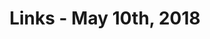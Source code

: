 ---
title: Links - May 10th, 2018
layout: links
category: links
articles:
  - title: On Radical Markets
    author: Vitalik Buterin
    url: https://vitalik.ca/general/2018/04/20/radical_markets.html
    note: Coordination problems are fascinating, and this review of Posner and Weyl's new book gives a taste of their ideas on political economy, with a nice dose of crypto. From immigration, to private property, to the gig economy, the authors seem to have controversial but well founded solutions on how to tackle some of the hardest coordination problems facing society today. Game theory and technology are a great pairing, and one that I don't think has been explored enough. I can't wait for this EconTalk episode to come out.
    tags:
        - cryptocurrencies
        - economics
        - game theory
  - title: The Disturbing High Modernism of Silicon Valley
    author: Cal Newport
    url: http://calnewport.com/blog/2018/04/11/the-disturbing-high-modernism-of-silicon-valley/
    note: Having read [Seeing Like a State](https://en.wikipedia.org/wiki/Seeing_Like_a_State) earlier this year, this article resonated a lot with me. It takes James C. Scott's message of being wary of authoratitave states bearing technology and good intentions, and applies it to Silicon Valley companies' good intentions. Some technology companies [are governments](http://www.usv.com/blog/web-services-as-governments) in their own way, and many of these web services are larger and more powerful than many nation states, allowing them to deploy large projects that affect the lives of millions of people. Unlike sovereign states, which in theory have aligned incentives with their citizens, companies have a series of other constituents with their own interests beyond that of their users. Our lives are starting to be permeated by these services, and, much like nation states, their grip is starting to become inevitable as more and more aspects of our lives are mediated by them.
    tags:
        - History
        - Teaching
        - high modernism
  - title: Time And Money
    author: Fred Wilson
    source: AVC
    url: https://avc.com/2018/04/time-and-money/
    note: Every business decision is at its core an exchange of time for money and vice versa. This is not just the case of a founder picking a VC, or investors picking startups, but also of employees deciding where to work, and average Joe thinking of where to put their savings.
    tags:
        - startups
        - venture capital
  - title: Don't Blame Airbnb for Rising Rents
    author: Noah Smith
    source: Bloomberg View
    url: https://www.bloomberg.com/view/articles/2018-04-17/airbnb-plays-a-minuscule-role-in-rising-city-rents
    note: Gotta love when economic analysis beats bad arguments.
    tags:
        - housing
        - urban
        - economics
  - title: The Scientific Paper Is Obsolete
    author: James Somers
    source: The Atlantic
    url: https://www.theatlantic.com/science/archive/2018/04/the-scientific-paper-is-obsolete/556676/?single_page=true
    note: There were a bunch of things I love reading about here. There's history, there's complexity science (that's how I got into CS in the first place), there's python, there's UX, and more. If you're interested in the future of education and the spreading of scientific knowledge this is a must read.
    tags:
        - Python
        - science
        - Technology
  - title: Facts vs hand-waving in economics
    author: Chris Dillow
    source: Stumbling and Mumbling
    url: http://stumblingandmumbling.typepad.com/stumbling_and_mumbling/2018/04/facts-vs-hand-waving-in-economics.html
    note: "Most traditional economic models are based on bad assumptions: full information, rational agents, etc. Dillow uses the Modigliani-Miller theorem as an example of how this quickly breaks down, and uses it to argue for better undergad education. I mostly agree that there should be a higher emphasis on empiricism."
    tags:
        - Economics
  - title: The inefficiency of large, infrequent transactions
    author: Eugene Wei
    source: Remains of the Day
    url: http://www.eugenewei.com/blog/2018/4/6/the-inefficiency-of-infrequent-transactions
    note: "And speaking of perfect information and economic assumptions that make no sense, here's one that's ususally ignored altogether at the undergraduate level: symmetric information. This post discusses the problems of infrequent transactions (think a company going public, or a person buying a house) and how one side of this market has a clear advantage over the other."
    tags:
        - Economics
        - Business
  - title: Conceptual Compression
    author: David Heinemeier Hansson
    source: Signal V. Noise
    url: https://m.signalvnoise.com/conceptual-compression-means-beginners-dont-need-to-know-sql-hallelujah-661c1eaed983
    note: "This is a wonderful post about how computer science concepts are abstracted over again and again, making it much easier to build things without knowing the details of what happens under the hood. It made me think of Alfred North Whitehead's quip: \"Civilization advances by extending the number of important operations which we can perform without thinking about them.\" It also reminded me of [an essay about constraints in programming](http://tagide.com/blog/research/constraints/) and how over time we've decreased the surface of what a programmers can do, enabling them to do what they actually want to do more easily."
    tags:
        - Programming
  - title: Like the Ancients, We Have Gods. They’ll Get Greater.
    author: Robin Hanson
    source: Overcoming Bias
    url: http://www.overcomingbias.com/2018/04/like-the-ancients-we-have-gods-they-may-get-greater.html
    note: Everyone has been talking about Hanson for other reasons recently. Here he makes an interesting argument about modern celebrities and human nature.
    tags:
        - Philosophy
        - Religion
  - title: Trade Wars, Stranded Assets, and the Stock Market (Wonkish)
    author: Paul Krugman
    source: The New York Times
    url: https://www.nytimes.com/2018/04/04/opinion/trade-wars-stranded-assets-and-the-stock-market-wonkish.html
    note: "If you believe in specialization, you should believe Krugman's argument on trade wars. He basically says there's two reasons for the stock market's current drop re the potential trade war: 1) Efficiency loss imposed by artificial costs on international trade, which undo specialization (tariffs). 2) Stranded assets, which are worth more on paper than on the market. I'd say there's a third thing in play here: behavioral overshooting. In any case, the stranded asset thing is interesting. It isn't just the soon-to-be unproductive factories in China that lost value, but also their counterparts in the US, like real estate owned by foreigners."
    tags:
        - Economics
        - Trade
        - Politics
  - title: The Many Traditions of Non-Governmental Money (Part I)
    author: Nick Szabo
    source: Unenumerated
    url: https://unenumerated.blogspot.com/2018/03/the-many-traditions-of-non-governmental.html
    note: Sadly, Szabo has not yet released the second part of this series yet. He argues that we've forgotten that money used to exist outside of the State's purview, and it is implied in his argument that cryptocurrencies are just a reversion to older models of money without state intervention.
    tags:
        - cryptocurrencies
        - economics
        - politics
  - title: The Thing I Love Most About Uber
    author: Bill Gurley
    source: Above the Crowd
    url: http://abovethecrowd.com/2018/04/19/the-thing-i-love-most-about-uber/
    note: Obviously Gurley is biased about this company, but he makes some really great points about the gig economy, and Uber's role in kickstarting it. If there's a single thing that we should thank Kalanick and the company he's built for, it's the availabilty of flexible work options.
    tags:
        - Labor
        - Technology
  - title: The Suicide of the West (Podcast)
    author: Russ Roberts and Jonah Goldberg
    source: EconTalk
    url: http://www.econtalk.org/archives/2018/04/jonah_goldberg.html
    note: EconTalk has been killing it lately with their interviews. I usually don't agree with most conservative arguments, but Goldberg makes some really interesting points in this episode. Especially interesting was his point about celebrity (related to Hanson's from above) and how tribal thinking has overtaken the republican party.
    tags:
        - Podcast
  - title: The Tyranny of Metrics (Podcast)
    author: Russ Roberts and Jerry Muller
    source: EconTalk
    url: http://www.econtalk.org/archives/2018/04/jerry_muller_on.html
    note: An hour long conversation of what essentially is [Goodhart's law](https://en.wikipedia.org/wiki/Goodhart%27s_law). Clearly the focus is on policy and social cooperation, but a lot of this conversation can be applied to software engineering and entrepreneurship.
    tags:
        - Podcast
  - title: The High Price of Cancer Drugs (Podcast)
    author: Russ Roberts and Vincent Rajkumar
    source: EconTalk
    url: http://www.econtalk.org/archives/2018/04/vincent_rajkuma.html
    note: A great conversation on the economic tradeoffs of healthcare. I recently discussed this with a good friend who's dad is going through sever medical issues and is in need of a transplant. It is easy to discuss these things in the abstract, but when you put a face to the problem then discussing whether society should cover the cost of medication that could extend someone's life for another year or two gets way harder. It's a tough conversation, but one worth listening to.
    tags:
        - Podcast
        - Healthcare
  - title: "Border Trilogy Part 1: Hole in the Fence (Podcast)"
    source: Radiolab
    url: https://www.wnycstudios.org/story/border-trilogy-part-1
    note: This series on borders is full of maddening stories of how people treat each other at borders. Parts [2](https://www.wnycstudios.org/story/border-trilogy-part-2-hold-line) and [3](https://www.wnycstudios.org/story/border-trilogy-part-3-what-remains) are also totally worth listening to.
    tags:
        - Podcast
        - Politics
        - Notionalism
  - title: The Rational Madness Of The Used Car Salesman (Podcast)
    source: Planet Money
    url: https://www.npr.org/sections/money/2018/04/18/603726847/episode-836-the-rational-madness-of-the-used-car-salesman
    note: I have never understood the American model of car sales.
    tags:
        - Podcast
        - Economics
  - title: Principles and Algorithms for Work and Life (Podcast)
    source: a16z Podcast
    url: https://a16z.com/2018/04/21/principles-dalio/
    note: This interview with Ray Dalio was great. His management philosophies are very controversial, but his success running Bridgewater speaks for itself. Describing the reasoning behind his book, Dalio discusses how he tries to boil everything down to pattern matching. Since most things have some similar precedent in the past, you can look at previous instances and act according to what history tells you will be the successful decision. Essentially, it's real life [Duck Typing](https://en.wikipedia.org/wiki/Duck_typing). If you define ahead of time what your principles are, and how you'd behave in a certain situation based on your knowledge of previous experiences, then nothing is surprising. Importantly, you have to be a student of history for this strategy to work.
    tags:
        - Podcast
        - Economics
        - Business
  - title: Feedback Loops — Company Culture, Change, and DevOps (Podcast)
    source: a16z Podcast
    url: https://a16z.com/2018/03/28/devops-org-change-software-performance/
    note: "This conversation tries to showcase philosophies and practices from the software engineering world to a less technical audience, but does end up going in the weeds. The main idea behind dev-ops is one I subscribe to: empowering engineers to not only be in charge of designing and building a new feature, but also of deploying it, measuring its reliability, and owning its delivery throughout its life. By virtue of having one group of people responsible for the whole life cycle, there is an alignment of incentives that leads to more reliable, easier to deploy software."
    tags:
        - Podcast
        - Programming
  - title: Improv’ing Leadership (Podcast)
    source: a16z Podcast
    url: https://a16z.com/2018/03/22/costolo-levine-breakline-2018/
    note: "Dick Costolo is an unusual guy for Silicon Valley. This interview gives a window into his background in theatre and improv comedy, and how those experiences changed his management style for the better. About halfway through, he made a great remark: \"As a leader, it’s not your job to prevent mistakes from happening, it’s your job to correct them when they happen.\" I could not agree more. When you’re trying to prevent errors, everything slows down, and innovation stops. It’s the opposite of what you want."
    tags:
        - Podcast
        - Leadership
        - Management
        - Business
  - title: Random Acts of History (Podcast)
    source: This American Life
    url: https://www.thisamericanlife.org/644/random-acts-of-history
    note: Teaching requires empathy in order to figure out how to transfer knowledge that has already been synthesized in their teacher's head to the student, who has a very different set of anchor knowledge than whatever the teacher already does. To put themselves in the shoes of the student, and make a new idea accessible to them in known terms is what makes teaching hard. Good museums, movies, and books, are built by people who recognize that fact. The first act, where a group of black kids are innocently brought to the movies to watch Schindler's list was fascinating, precisely because the protagonist teacher had not considered that those kids would have no anchor to understand the movie.
    tags:
        - Podcast
        - History
        - Education
  - title: Python Environment
    author: Randall Munroe
    source: xkcd
    url: https://xkcd.com/1987/
    note: Ah, the joy of Python
    tags:
        - Python
        - Humor
---